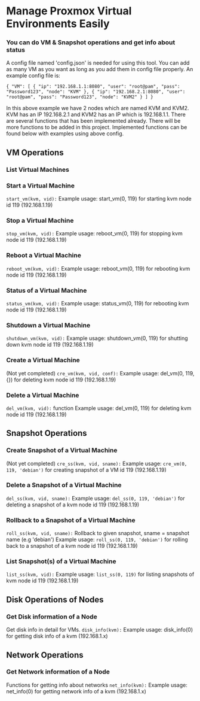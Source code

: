 # Manage Proxmox Virtual Environments Easily

### You can do VM & Snapshot operations and get info about status
A config file named 'config.json' is needed for using this tool.
You can add as many VM as you want as long as you add them in config file properly.
An example config file is:

`{
    "VM": [
        {
            "ip": "192.168.1.1:8080",
            "user": "root@pam",
            "pass": "Password123",
            "node": "KVM"
        },
        {
            "ip": "192.168.2.1:8080",
            "user": "root@pam",
            "pass": "Password123",
            "node": "KVM2"
        }
    ]
}`

In this above example we have 2 nodes which are named KVM and KVM2.
KVM has an IP 192.168.2.1 and KVM2 has an IP which is 192.168.1.1.
There are several functions that has been implemented already.
There will be more functions to be added in this project.
Implemented functions can be found below with examples using above config.

## VM Operations
### List Virtual Machines

### Start a Virtual Machine
`start_vm(kvm, vid):`
Example usage: start_vm(0, 119) for starting kvm node id 119 (192.168.1.19)

### Stop a Virtual Machine
`stop_vm(kvm, vid):`
Example usage: reboot_vm(0, 119) for stopping kvm node id 119 (192.168.1.19)

### Reboot a Virtual Machine
`reboot_vm(kvm, vid):`
Example usage: reboot_vm(0, 119) for rebooting kvm node id 119 (192.168.1.19)

### Status of a Virtual Machine
`status_vm(kvm, vid):`
Example usage: status_vm(0, 119) for rebooting kvm node id 119 (192.168.1.19)

### Shutdown a Virtual Machine
`shutdown_vm(kvm, vid):`
Example usage: shutdown_vm(0, 119) for shutting down kvm node id 119 (192.168.1.19)

### Create a Virtual Machine
(Not yet completed) `cre_vm(kvm, vid, conf):` 
Example usage: del_vm(0, 119, {}) for deleting kvm node id 119 (192.168.1.19)

### Delete a Virtual Machine
`del_vm(kvm, vid):` function
Example usage: del_vm(0, 119) for deleting kvm node id 119 (192.168.1.19)

## Snapshot Operations
### Create Snapshot of a Virtual Machine
(Not yet completed) `cre_ss(kvm, vid, sname):`
Example usage: `cre_vm(0, 119, 'debian')` for creating snapshot of a VM id 119 (192.168.1.19)

### Delete a Snapshot of a Virtual Machine
`del_ss(kvm, vid, sname):`
Example usage: `del_ss(0, 119, 'debian')` for deleting a snapshot of a kvm node id 119 (192.168.1.19)

### Rollback to a Snapshot of a Virtual Machine
`roll_ss(kvm, vid, sname):` Rollback to given snapshot, sname = snapshot name (e.g 'debian')
Example usage: `roll_ss(0, 119, 'debian')` for rolling back to a snapshot of a kvm node id 119 (192.168.1.19)

### List Snapshot(s) of a Virtual Machine
`list_ss(kvm, vid):`
Example usage: `list_ss(0, 119)` for listing snapshots of kvm node id 119 (192.168.1.19)

## Disk Operations of Nodes
### Get Disk information of a Node 
Get disk info in detail for VMs.
`disk_info(kvm):`
Example usage: disk_info(0) for getting disk info of a kvm (192.168.1.x)

## Network Operations
### Get Network information of a Node
Functions for getting info about networks
`net_info(kvm):`
Example usage: net_info(0) for getting network info of a kvm (192.168.1.x)
